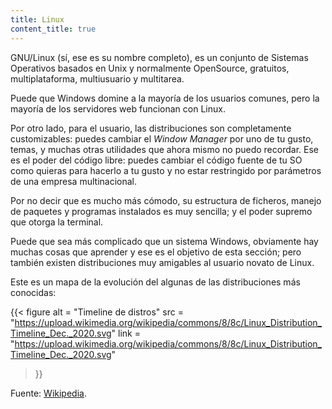 ```yaml
---
title: Linux
content_title: true
---
```


GNU/Linux (sí, ese es su nombre completo), es un conjunto de Sistemas Operativos
basados en Unix y normalmente OpenSource, gratuitos, multiplataforma,
multiusuario y multitarea.

Puede que Windows domine a la mayoría de los usuarios comunes, pero la mayoría
de los servidores web funcionan con Linux.

Por otro lado, para el usuario, las distribuciones son completamente
customizables: puedes cambiar el _Window Manager_ por uno de tu gusto, temas,
y muchas otras utilidades que ahora mismo no puedo recordar. Ese es el poder del
código libre: puedes cambiar el código fuente de tu SO como quieras para hacerlo
a tu gusto y no estar restringido por parámetros de una empresa multinacional.

Por no decir que es mucho más cómodo, su estructura de ficheros, manejo de
paquetes y programas instalados es muy sencilla; y el poder supremo que otorga
la terminal.

Puede que sea más complicado que un sistema Windows, obviamente hay muchas cosas
que aprender y ese es el objetivo de esta sección; pero también existen
distribuciones muy amigables al usuario novato de Linux.

Este es un mapa de la evolución del algunas de las distribuciones más conocidas:

{{<
  figure
  alt  = "Timeline de distros"
  src  = "https://upload.wikimedia.org/wikipedia/commons/8/8c/Linux_Distribution_Timeline_Dec._2020.svg"
  link = "https://upload.wikimedia.org/wikipedia/commons/8/8c/Linux_Distribution_Timeline_Dec._2020.svg"
 >}}

Fuente: [Wikipedia](https://en.wikipedia.org/wiki/List_of_Linux_distributions).

